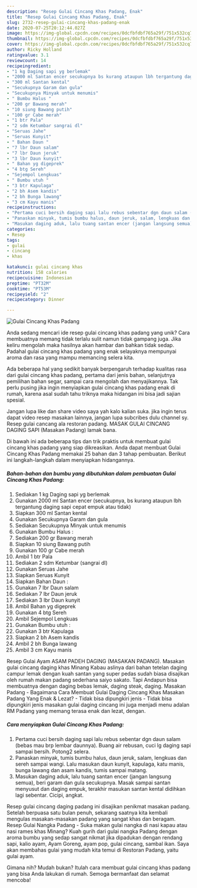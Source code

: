 ```yaml
---
description: "Resep Gulai Cincang Khas Padang, Enak"
title: "Resep Gulai Cincang Khas Padang, Enak"
slug: 2732-resep-gulai-cincang-khas-padang-enak
date: 2020-07-25T20:12:44.027Z
image: https://img-global.cpcdn.com/recipes/0dcfbfdbf765a29f/751x532cq70/gulai-cincang-khas-padang-foto-resep-utama.jpg
thumbnail: https://img-global.cpcdn.com/recipes/0dcfbfdbf765a29f/751x532cq70/gulai-cincang-khas-padang-foto-resep-utama.jpg
cover: https://img-global.cpcdn.com/recipes/0dcfbfdbf765a29f/751x532cq70/gulai-cincang-khas-padang-foto-resep-utama.jpg
author: Ricky Holland
ratingvalue: 3.1
reviewcount: 14
recipeingredient:
- "1 kg Daging sapi yg berlemak"
- "2000 ml Santan encer secukupnya bs kurang ataupun lbh tergantung daging sapi cepat empuk atau tidak"
- "300 ml Santan kental"
- "Secukupnya Garam dan gula"
- "Secukupnya Minyak untuk menumis"
- " Bumbu Halus "
- "200 gr Bawang merah"
- "10 siung Bawang putih"
- "100 gr Cabe merah"
- "1 btr Pala"
- "2 sdm Ketumbar sangrai dl"
- "Seruas Jahe"
- "Seruas Kunyit"
- " Bahan Daun "
- "7 lbr Daun salam"
- "7 lbr Daun jeruk"
- "3 lbr Daun kunyit"
- " Bahan yg digeprek"
- "4 btg Sereh"
- "Sejempol Lengkuas"
- " Bumbu utuh "
- "3 btr Kapulaga"
- "2 bh Asem kandis"
- "2 bh Bunga lawang"
- "3 cm Kayu manis"
recipeinstructions:
- "Pertama cuci bersih daging sapi lalu rebus sebentar dgn daun salam (bebas mau brp lembar daunnya). Buang air rebusan, cuci lg daging sapi sampai bersih. Potong2 selera."
- "Panaskan minyak, tumis bumbu halus, daun jeruk, salam, lengkuas dan sereh sampai wangi. Lalu masukan daun kunyit, kapulaga, katu manis, bunga lawang dan asam kandis, tumis sampai matang."
- "Masukan daging aduk, lalu tuang santan encer (jangan langsung semua), beri garam dan gula secukupnya. Masak sampai santan menyusut dan daging empuk, terakhir masukan santan kental didihkan lagi sebentar. Cicipi, angkat."
categories:
- Resep
tags:
- gulai
- cincang
- khas

katakunci: gulai cincang khas 
nutrition: 158 calories
recipecuisine: Indonesian
preptime: "PT32M"
cooktime: "PT53M"
recipeyield: "2"
recipecategory: Dinner

---
```



![Gulai Cincang Khas Padang](https://img-global.cpcdn.com/recipes/0dcfbfdbf765a29f/751x532cq70/gulai-cincang-khas-padang-foto-resep-utama.jpg)

Anda sedang mencari ide resep gulai cincang khas padang yang unik? Cara membuatnya memang tidak terlalu sulit namun tidak gampang juga. Jika keliru mengolah maka hasilnya akan hambar dan bahkan tidak sedap. Padahal gulai cincang khas padang yang enak selayaknya mempunyai aroma dan rasa yang mampu memancing selera kita.

Ada beberapa hal yang sedikit banyak berpengaruh terhadap kualitas rasa dari gulai cincang khas padang, pertama dari jenis bahan, selanjutnya pemilihan bahan segar, sampai cara mengolah dan menyajikannya. Tak perlu pusing jika ingin menyiapkan gulai cincang khas padang enak di rumah, karena asal sudah tahu triknya maka hidangan ini bisa jadi sajian spesial.

Jangan lupa like dan share video saya yah kalo kalian suka. jika ingin terus dapat video resep masakan lainnya, jangan lupa subcribes dulu channel sy. Resep gulai cancang ala restoran padang. MASAK GULAI CINCANG DAGING SAPI (Masakan Padang) lamak bana.


Di bawah ini ada beberapa tips dan trik praktis untuk membuat gulai cincang khas padang yang siap dikreasikan. Anda dapat membuat Gulai Cincang Khas Padang memakai 25 bahan dan 3 tahap pembuatan. Berikut ini langkah-langkah dalam menyiapkan hidangannya.

<!--inarticleads1-->

##### Bahan-bahan dan bumbu yang dibutuhkan dalam pembuatan Gulai Cincang Khas Padang:

1. Sediakan 1 kg Daging sapi yg berlemak
1. Gunakan 2000 ml Santan encer (secukupnya, bs kurang ataupun lbh tergantung daging sapi cepat empuk atau tidak)
1. Siapkan 300 ml Santan kental
1. Gunakan Secukupnya Garam dan gula
1. Sediakan Secukupnya Minyak untuk menumis
1. Gunakan  Bumbu Halus :
1. Sediakan 200 gr Bawang merah
1. Siapkan 10 siung Bawang putih
1. Gunakan 100 gr Cabe merah
1. Ambil 1 btr Pala
1. Sediakan 2 sdm Ketumbar (sangrai dl)
1. Gunakan Seruas Jahe
1. Siapkan Seruas Kunyit
1. Siapkan  Bahan Daun :
1. Gunakan 7 lbr Daun salam
1. Sediakan 7 lbr Daun jeruk
1. Sediakan 3 lbr Daun kunyit
1. Ambil  Bahan yg digeprek
1. Gunakan 4 btg Sereh
1. Ambil Sejempol Lengkuas
1. Gunakan  Bumbu utuh :
1. Gunakan 3 btr Kapulaga
1. Siapkan 2 bh Asem kandis
1. Ambil 2 bh Bunga lawang
1. Ambil 3 cm Kayu manis


Resep Gulai Ayam ASAM PADEH DAGING (MASAKAN PADANG). Masakan gulai cincang daging khas Minang Kabau aslinya dari bahan tetelan daging campur lemak dengan kuah santan yang super pedas sudah biasa disajikan oleh rumah makan padang sederhana saiyo sakato. Tapi Andapun bisa membuatnya dengan daging bebas lemak, daging steak, daging. Masakan Padang - Bagaimana Cara Membuat Gulai Daging Cincang Khas Masakan Padang Yang Enak &amp; Lezat? - Tidak bisa dipungkiri jenis - Tidak bisa dipungkiri jenis masakan gulai daging cincang ini juga menjadi menu adalan RM Padang yang memang terasa enak dan lezat, dengan. 

<!--inarticleads2-->

##### Cara menyiapkan Gulai Cincang Khas Padang:

1. Pertama cuci bersih daging sapi lalu rebus sebentar dgn daun salam (bebas mau brp lembar daunnya). Buang air rebusan, cuci lg daging sapi sampai bersih. Potong2 selera.
1. Panaskan minyak, tumis bumbu halus, daun jeruk, salam, lengkuas dan sereh sampai wangi. Lalu masukan daun kunyit, kapulaga, katu manis, bunga lawang dan asam kandis, tumis sampai matang.
1. Masukan daging aduk, lalu tuang santan encer (jangan langsung semua), beri garam dan gula secukupnya. Masak sampai santan menyusut dan daging empuk, terakhir masukan santan kental didihkan lagi sebentar. Cicipi, angkat.


Resep gulai cincang daging padang ini disajikan penikmat masakan padang. Setelah berpuasa satu bulan penuh, sekarang saatnya kita kembali mengulas masakan-masakan padang yang sangat khas dan beragam. Resep Gulai Nangka Padang - Suka makan gulai nangka di nasi kapau atau nasi rames khas Minang? Kuah gurih dari gulai nangka Padang dengan aroma bumbu yang sedap sangat nikmat jika dipadukan dengan rendang sapi, kalio ayam, Ayam Goreng, ayam pop, gulai cincang, sambal ikan. Saya akan membahas gulai yang mudah kita temui di Restoran Padang, yaitu gulai ayam. 

Gimana nih? Mudah bukan? Itulah cara membuat gulai cincang khas padang yang bisa Anda lakukan di rumah. Semoga bermanfaat dan selamat mencoba!
